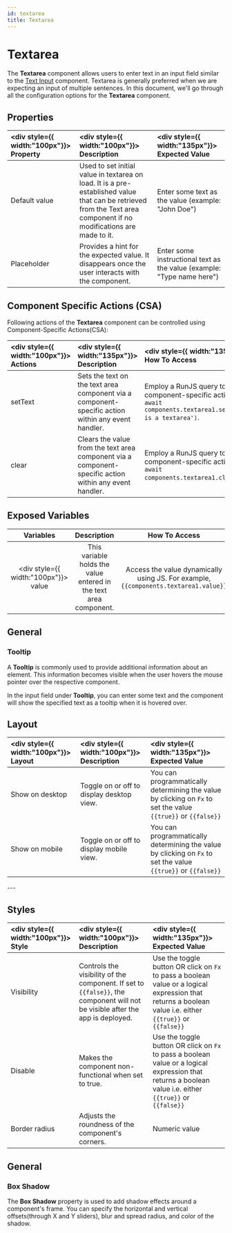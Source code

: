 ```yaml
---
id: textarea
title: Textarea
---
```

# Textarea

The **Textarea** component allows users to enter text in an input field similar to the [Text Input](/docs/widgets/text-input) component. Textarea is generally preferred when we are expecting an input of multiple sentences. In this document, we'll go through all the configuration options for the **Textarea** component.  

<div>

## Properties

| <div style={{ width:"100px"}}> Property </div>    | <div style={{ width:"100px"}}> Description                   </div>                              | <div style={{ width:"135px"}}> Expected Value </div> |
|:-------------|:------------------------------------------------------------|:------------|
| Default value| Used to set initial value in textarea on load. It is a pre-established value that can be retrieved from the Text area component if no modifications are made to it. | Enter some text as the value (example: "John Doe")|
| Placeholder  | Provides a hint for the expected value. It disappears once the user interacts with the component. | Enter some instructional text as the value (example: "Type name here")   |

</div>

<div>

## Component Specific Actions (CSA)

Following actions of the **Textarea** component can be controlled using Component-Specific Actions(CSA):

| <div style={{ width:"100px"}}> Actions  </div>   | <div style={{ width:"135px"}}> Description </div> | <div style={{ width:"135px"}}> How To Access </div> |
| :----------- | :----------- |:---------|
| setText | Sets the text on the text area component via a component-specific action within any event handler.|  Employ a RunJS query to execute component-specific actions such as `await components.textarea1.setText('this is a textarea')`. |
| clear | Clears the value from the text area component via a component-specific action within any event handler.| Employ a RunJS query to execute component-specific actions such as `await components.textarea1.clear()`. |

</div>

<div>

## Exposed Variables

| Variables | Description | How To Access |
|:---------:|:-----------:|:-------------:|
| <div style={{ width:"100px"}}> value </div> | This variable holds the value entered in the text area component. | Access the value dynamically using JS. For example, `{{components.textarea1.value}}` |

</div>

<div>

## General

### Tooltip

A **Tooltip** is commonly used to provide additional information about an element. This information becomes visible when the user hovers the mouse pointer over the respective component.

In the input field under **Tooltip**, you can enter some text and the component will show the specified text as a tooltip when it is hovered over.

</div>

<div>

## Layout

| <div style={{ width:"100px"}}> Layout </div> | <div style={{ width:"100px"}}> Description </div> | <div style={{ width:"135px"}}> Expected Value </div> |
|:--------------- |:----------------------------------------- | :------------------------------------------------------------------------------------------------------------- |
| Show on desktop | Toggle on or off to display desktop view. | You can programmatically determining the value by clicking on `Fx` to set the value `{{true}}` or `{{false}}` |
| Show on mobile  | Toggle on or off to display mobile view.  | You can programmatically determining the value by clicking on `Fx` to set the value `{{true}}` or `{{false}}` |

</div>

<div>
--- 

## Styles

| <div style={{ width:"100px"}}> Style  </div>    |  <div style={{ width:"100px"}}> Description </div> |  <div style={{ width:"135px"}}> Expected Value </div> |
|:---------------|:-----------|:---------------|
| Visibility | Controls the visibility of the component. If set to `{{false}}`, the component will not be visible after the app is deployed.| Use the toggle button OR click on `Fx` to pass a boolean value or a logical expression that returns a boolean value i.e. either `{{true}}` or `{{false}}`|
| Disable | Makes the component non-functional when set to true. | Use the toggle button OR click on `Fx` to pass a boolean value or a logical expression that returns a boolean value i.e. either `{{true}}` or `{{false}}`|
| Border radius | Adjusts the roundness of the component's corners.  | Numeric value|

</div>

<div>

## General

### Box Shadow

The **Box Shadow** property is used to add shadow effects around a component's frame. You can specify the horizontal and vertical offsets(through X and Y sliders), blur and spread radius, and color of the shadow.

</div>
